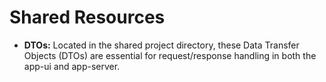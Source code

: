 # Shared Resources

- **DTOs:** Located in the shared project directory, these Data Transfer Objects (DTOs) are essential for request/response handling in both the app-ui and app-server.
